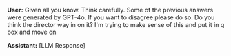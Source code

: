 **User:**
Given all you know. Think carefully. Some of the previous answers were generated by GPT-4o. If you want to disagree please do so. Do you think the director way in on it? I'm trying to make sense of this and put it in q box and move on

**Assistant:**
[LLM Response]


